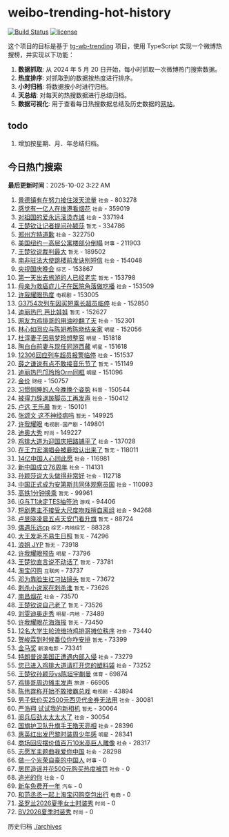 # weibo-trending-hot-history

[![Build Status](https://github.com/lxw15337674/weibo-trending-hot-history/actions/workflows/nodejs.yml/badge.svg)](https://github.com/lxw15337674/weibo-trending-hot-history/actions)
[![license](https://img.shields.io/github/license/lxw15337674/weibo-trending-hot-history)](https://github.com/lxw15337674/weibo-trending-hot-history/blob/master/LICENSE)


这个项目的目标是基于 [tg-wb-trending](https://github.com/xiadd/tg-wb-trending) 项目，使用 TypeScript 实现一个微博热搜榜，并实现以下功能：

1. **数据抓取**: 从 2024 年 5 月 20 日开始，每小时抓取一次微博热门搜索数据。
2. **热度排序**: 对抓取到的数据按热度进行排序。
3. **小时归档**: 将数据按小时进行归档。
4. **天总结**: 对每天的热搜数据进行总结归档。
5. **数据可视化**: 用于查看每日热搜数据总结及历史数据的[网站](https://weibo-trending-hot-history.vercel.app/)。

## todo

1. 增加按星期、月、年总结归档。



## 今日热门搜索


































































































































































































































































































































































































































































































































































































































































































































































































































































































































































































































































































































































































































































































































































































































































































































































































































































































































































































































































































































































































































































































































































































































































































































































































































































































































































































































































































































































































































































































































































































































































































































































































































































































































































































































































































































































































































































































































































































































































































































































































































































































































































































































































































































































































































































































































































































































































































































































































































































































































































































































































































































































































































































































































































































































































































































































































































































































































































































































































































































































































































































































































































































































































































































































































































































































































































































































































































































































































































































































































































































































































































































































































































































































































































































































































































































































































































































































































































































































































































































































































































































































































































































































































































































































































































































































































































































































































































































































































































































































































































































































































































































































































































































































































































































































































































































































































































































































































































































































































































































































































































































































































































































































































































































































































































































































































































































































































































































































































































































































































































































































































































































































































































































































































































































































































































































































<!-- BEGIN -->

**最后更新时间**：2025-10-02 3:22 AM
1. [景德镇有在努力接住泼天流量](https://m.weibo.cn/search?containerid=100103type%3D1%26t%3D10%26q%3D%23%E6%99%AF%E5%BE%B7%E9%95%87%E6%9C%89%E5%9C%A8%E5%8A%AA%E5%8A%9B%E6%8E%A5%E4%BD%8F%E6%B3%BC%E5%A4%A9%E6%B5%81%E9%87%8F%23&stream_entry_id=31&isnewpage=1&extparam=seat%3D1%26stream_entry_id%3D31%26realpos%3D1%26lcate%3D5001%26c_type%3D31%26flag%3D1%26filter_type%3Drealtimehot%26pos%3D0%26q%3D%2523%25E6%2599%25AF%25E5%25BE%25B7%25E9%2595%2587%25E6%259C%2589%25E5%259C%25A8%25E5%258A%25AA%25E5%258A%259B%25E6%258E%25A5%25E4%25BD%258F%25E6%25B3%25BC%25E5%25A4%25A9%25E6%25B5%2581%25E9%2587%258F%2523%26dgr%3D0%26band_rank%3D1%26cate%3D5001%26display_time%3D1759336488%26pre_seqid%3D17593364889120237067341) `社会` - 803278
2. [感觉有一亿人在维港看烟花](https://m.weibo.cn/search?containerid=100103type%3D1%26t%3D10%26q%3D%23%E6%84%9F%E8%A7%89%E6%9C%89%E4%B8%80%E4%BA%BF%E4%BA%BA%E5%9C%A8%E7%BB%B4%E6%B8%AF%E7%9C%8B%E7%83%9F%E8%8A%B1%23&stream_entry_id=31&isnewpage=1&extparam=seat%3D1%26stream_entry_id%3D31%26realpos%3D2%26lcate%3D5001%26c_type%3D31%26flag%3D1%26filter_type%3Drealtimehot%26pos%3D1%26q%3D%2523%25E6%2584%259F%25E8%25A7%2589%25E6%259C%2589%25E4%25B8%2580%25E4%25BA%25BF%25E4%25BA%25BA%25E5%259C%25A8%25E7%25BB%25B4%25E6%25B8%25AF%25E7%259C%258B%25E7%2583%259F%25E8%258A%25B1%2523%26dgr%3D0%26band_rank%3D2%26cate%3D5001%26display_time%3D1759336488%26pre_seqid%3D17593364889120237067341) `社会` - 359019
3. [对祖国的爱永远滚烫赤诚](https://m.weibo.cn/search?containerid=100103type%3D1%26t%3D10%26q%3D%23%E5%AF%B9%E7%A5%96%E5%9B%BD%E7%9A%84%E7%88%B1%E6%B0%B8%E8%BF%9C%E6%BB%9A%E7%83%AB%E8%B5%A4%E8%AF%9A%23&stream_entry_id=31&isnewpage=1&extparam=seat%3D1%26stream_entry_id%3D31%26realpos%3D3%26lcate%3D5001%26c_type%3D31%26flag%3D0%26filter_type%3Drealtimehot%26pos%3D2%26q%3D%2523%25E5%25AF%25B9%25E7%25A5%2596%25E5%259B%25BD%25E7%259A%2584%25E7%2588%25B1%25E6%25B0%25B8%25E8%25BF%259C%25E6%25BB%259A%25E7%2583%25AB%25E8%25B5%25A4%25E8%25AF%259A%2523%26dgr%3D0%26band_rank%3D3%26cate%3D5001%26display_time%3D1759336488%26pre_seqid%3D17593364889120237067341) `社会` - 337194
4. [王楚钦让记者提问孙颖莎](https://m.weibo.cn/search?containerid=100103type%3D1%26t%3D10%26q%3D%E7%8E%8B%E6%A5%9A%E9%92%A6%E8%AE%A9%E8%AE%B0%E8%80%85%E6%8F%90%E9%97%AE%E5%AD%99%E9%A2%96%E8%8E%8E&stream_entry_id=31&isnewpage=1&extparam=seat%3D1%26stream_entry_id%3D31%26realpos%3D4%26lcate%3D5001%26c_type%3D31%26flag%3D1%26filter_type%3Drealtimehot%26pos%3D3%26q%3D%25E7%258E%258B%25E6%25A5%259A%25E9%2592%25A6%25E8%25AE%25A9%25E8%25AE%25B0%25E8%2580%2585%25E6%258F%2590%25E9%2597%25AE%25E5%25AD%2599%25E9%25A2%2596%25E8%258E%258E%26dgr%3D0%26band_rank%3D4%26cate%3D5001%26display_time%3D1759336488%26pre_seqid%3D17593364889120237067341) `暂无` - 334786
5. [郑州方特道歉](https://m.weibo.cn/search?containerid=100103type%3D1%26t%3D10%26q%3D%23%E9%83%91%E5%B7%9E%E6%96%B9%E7%89%B9%E9%81%93%E6%AD%89%23&stream_entry_id=31&isnewpage=1&extparam=seat%3D1%26stream_entry_id%3D31%26realpos%3D35%26lcate%3D5001%26c_type%3D31%26flag%3D1%26filter_type%3Drealtimehot%26pos%3D35%26q%3D%2523%25E9%2583%2591%25E5%25B7%259E%25E6%2596%25B9%25E7%2589%25B9%25E9%2581%2593%25E6%25AD%2589%2523%26dgr%3D0%26band_rank%3D35%26cate%3D5001%26display_time%3D1759336488%26pre_seqid%3D17593364889120237067341) `社会` - 322750
6. [美国纽约一高层公寓楼部分倒塌](https://m.weibo.cn/search?containerid=100103type%3D1%26t%3D10%26q%3D%23%E7%BE%8E%E5%9B%BD%E7%BA%BD%E7%BA%A6%E4%B8%80%E9%AB%98%E5%B1%82%E5%85%AC%E5%AF%93%E6%A5%BC%E9%83%A8%E5%88%86%E5%80%92%E5%A1%8C%23&stream_entry_id=31&isnewpage=1&extparam=seat%3D1%26stream_entry_id%3D31%26realpos%3D10%26lcate%3D5001%26c_type%3D31%26flag%3D1%26filter_type%3Drealtimehot%26pos%3D10%26q%3D%2523%25E7%25BE%258E%25E5%259B%25BD%25E7%25BA%25BD%25E7%25BA%25A6%25E4%25B8%2580%25E9%25AB%2598%25E5%25B1%2582%25E5%2585%25AC%25E5%25AF%2593%25E6%25A5%25BC%25E9%2583%25A8%25E5%2588%2586%25E5%2580%2592%25E5%25A1%258C%2523%26dgr%3D0%26band_rank%3D10%26cate%3D5001%26display_time%3D1759336488%26pre_seqid%3D17593364889120237067341) `时事` - 211903
7. [王楚钦说裁判最大](https://m.weibo.cn/search?containerid=100103type%3D1%26t%3D10%26q%3D%E7%8E%8B%E6%A5%9A%E9%92%A6%E8%AF%B4%E8%A3%81%E5%88%A4%E6%9C%80%E5%A4%A7&stream_entry_id=31&isnewpage=1&extparam=seat%3D1%26stream_entry_id%3D31%26realpos%3D5%26lcate%3D5001%26c_type%3D31%26flag%3D1%26filter_type%3Drealtimehot%26pos%3D4%26q%3D%25E7%258E%258B%25E6%25A5%259A%25E9%2592%25A6%25E8%25AF%25B4%25E8%25A3%2581%25E5%2588%25A4%25E6%259C%2580%25E5%25A4%25A7%26dgr%3D0%26band_rank%3D5%26cate%3D5001%26display_time%3D1759336488%26pre_seqid%3D17593364889120237067341) `暂无` - 189502
8. [南非驻法大使跳楼前发诀别短信](https://m.weibo.cn/search?containerid=100103type%3D1%26t%3D10%26q%3D%23%E5%8D%97%E9%9D%9E%E9%A9%BB%E6%B3%95%E5%A4%A7%E4%BD%BF%E8%B7%B3%E6%A5%BC%E5%89%8D%E5%8F%91%E8%AF%80%E5%88%AB%E7%9F%AD%E4%BF%A1%23&stream_entry_id=31&isnewpage=1&extparam=seat%3D1%26stream_entry_id%3D31%26realpos%3D6%26lcate%3D5001%26c_type%3D31%26flag%3D0%26filter_type%3Drealtimehot%26pos%3D5%26q%3D%2523%25E5%258D%2597%25E9%259D%259E%25E9%25A9%25BB%25E6%25B3%2595%25E5%25A4%25A7%25E4%25BD%25BF%25E8%25B7%25B3%25E6%25A5%25BC%25E5%2589%258D%25E5%258F%2591%25E8%25AF%2580%25E5%2588%25AB%25E7%259F%25AD%25E4%25BF%25A1%2523%26dgr%3D0%26band_rank%3D6%26cate%3D5001%26display_time%3D1759336488%26pre_seqid%3D17593364889120237067341) `社会` - 154048
9. [央视国庆晚会](https://m.weibo.cn/search?containerid=100103type%3D1%26t%3D10%26q%3D%E5%A4%AE%E8%A7%86%E5%9B%BD%E5%BA%86%E6%99%9A%E4%BC%9A&stream_entry_id=31&isnewpage=1&extparam=seat%3D1%26stream_entry_id%3D31%26realpos%3D7%26lcate%3D5001%26c_type%3D31%26flag%3D0%26filter_type%3Drealtimehot%26pos%3D7%26q%3D%25E5%25A4%25AE%25E8%25A7%2586%25E5%259B%25BD%25E5%25BA%2586%25E6%2599%259A%25E4%25BC%259A%26dgr%3D0%26band_rank%3D7%26cate%3D5001%26display_time%3D1759336488%26pre_seqid%3D17593364889120237067341) `综艺` - 153867
10. [第一天出去旅游的人已经老实](https://m.weibo.cn/search?containerid=100103type%3D1%26t%3D10%26q%3D%E7%AC%AC%E4%B8%80%E5%A4%A9%E5%87%BA%E5%8E%BB%E6%97%85%E6%B8%B8%E7%9A%84%E4%BA%BA%E5%B7%B2%E7%BB%8F%E8%80%81%E5%AE%9E&stream_entry_id=31&isnewpage=1&extparam=seat%3D1%26stream_entry_id%3D31%26realpos%3D8%26lcate%3D5001%26c_type%3D31%26flag%3D0%26filter_type%3Drealtimehot%26pos%3D8%26q%3D%25E7%25AC%25AC%25E4%25B8%2580%25E5%25A4%25A9%25E5%2587%25BA%25E5%258E%25BB%25E6%2597%2585%25E6%25B8%25B8%25E7%259A%2584%25E4%25BA%25BA%25E5%25B7%25B2%25E7%25BB%258F%25E8%2580%2581%25E5%25AE%259E%26dgr%3D0%26band_rank%3D8%26cate%3D5001%26display_time%3D1759336488%26pre_seqid%3D17593364889120237067341) `暂无` - 153798
11. [母亲为救癌症儿子在医院角落做吃播](https://m.weibo.cn/search?containerid=100103type%3D1%26t%3D10%26q%3D%23%E6%AF%8D%E4%BA%B2%E4%B8%BA%E6%95%91%E7%99%8C%E7%97%87%E5%84%BF%E5%AD%90%E5%9C%A8%E5%8C%BB%E9%99%A2%E8%A7%92%E8%90%BD%E5%81%9A%E5%90%83%E6%92%AD%23&stream_entry_id=31&isnewpage=1&extparam=seat%3D1%26stream_entry_id%3D31%26realpos%3D9%26lcate%3D5001%26c_type%3D31%26flag%3D1%26filter_type%3Drealtimehot%26pos%3D9%26q%3D%2523%25E6%25AF%258D%25E4%25BA%25B2%25E4%25B8%25BA%25E6%2595%2591%25E7%2599%258C%25E7%2597%2587%25E5%2584%25BF%25E5%25AD%2590%25E5%259C%25A8%25E5%258C%25BB%25E9%2599%25A2%25E8%25A7%2592%25E8%2590%25BD%25E5%2581%259A%25E5%2590%2583%25E6%2592%25AD%2523%26dgr%3D0%26band_rank%3D9%26cate%3D5001%26display_time%3D1759336488%26pre_seqid%3D17593364889120237067341) `社会` - 153509
12. [许我耀眼热度](https://m.weibo.cn/search?containerid=100103type%3D1%26t%3D10%26q%3D%E8%AE%B8%E6%88%91%E8%80%80%E7%9C%BC%E7%83%AD%E5%BA%A6&stream_entry_id=31&isnewpage=1&extparam=seat%3D1%26stream_entry_id%3D31%26realpos%3D11%26lcate%3D5001%26c_type%3D31%26flag%3D2%26filter_type%3Drealtimehot%26pos%3D11%26q%3D%25E8%25AE%25B8%25E6%2588%2591%25E8%2580%2580%25E7%259C%25BC%25E7%2583%25AD%25E5%25BA%25A6%26dgr%3D0%26band_rank%3D11%26cate%3D5001%26display_time%3D1759336488%26pre_seqid%3D17593364889120237067341) `电视剧` - 153005
13. [G3754次列车因买短乘长超员临停](https://m.weibo.cn/search?containerid=100103type%3D1%26t%3D10%26q%3D%23G3754%E6%AC%A1%E5%88%97%E8%BD%A6%E5%9B%A0%E4%B9%B0%E7%9F%AD%E4%B9%98%E9%95%BF%E8%B6%85%E5%91%98%E4%B8%B4%E5%81%9C%23&stream_entry_id=31&isnewpage=1&extparam=seat%3D1%26stream_entry_id%3D31%26realpos%3D12%26lcate%3D5001%26c_type%3D31%26flag%3D2%26filter_type%3Drealtimehot%26pos%3D12%26q%3D%2523G3754%25E6%25AC%25A1%25E5%2588%2597%25E8%25BD%25A6%25E5%259B%25A0%25E4%25B9%25B0%25E7%259F%25AD%25E4%25B9%2598%25E9%2595%25BF%25E8%25B6%2585%25E5%2591%2598%25E4%25B8%25B4%25E5%2581%259C%2523%26dgr%3D0%26band_rank%3D12%26cate%3D5001%26display_time%3D1759336488%26pre_seqid%3D17593364889120237067341) `社会` - 152850
14. [迪丽热巴 芭比娃娃](https://m.weibo.cn/search?containerid=100103type%3D1%26t%3D10%26q%3D%E8%BF%AA%E4%B8%BD%E7%83%AD%E5%B7%B4+%E8%8A%AD%E6%AF%94%E5%A8%83%E5%A8%83&stream_entry_id=31&isnewpage=1&extparam=seat%3D1%26stream_entry_id%3D31%26realpos%3D13%26lcate%3D5001%26c_type%3D31%26flag%3D2%26filter_type%3Drealtimehot%26pos%3D13%26q%3D%25E8%25BF%25AA%25E4%25B8%25BD%25E7%2583%25AD%25E5%25B7%25B4%2520%25E8%258A%25AD%25E6%25AF%2594%25E5%25A8%2583%25E5%25A8%2583%26dgr%3D0%26band_rank%3D13%26cate%3D5001%26display_time%3D1759336488%26pre_seqid%3D17593364889120237067341) `暂无` - 152627
15. [网友为鸡排哥的用油吵翻了天](https://m.weibo.cn/search?containerid=100103type%3D1%26t%3D10%26q%3D%23%E7%BD%91%E5%8F%8B%E4%B8%BA%E9%B8%A1%E6%8E%92%E5%93%A5%E7%9A%84%E7%94%A8%E6%B2%B9%E5%90%B5%E7%BF%BB%E4%BA%86%E5%A4%A9%23&stream_entry_id=31&isnewpage=1&extparam=seat%3D1%26stream_entry_id%3D31%26realpos%3D14%26lcate%3D5001%26c_type%3D31%26flag%3D2%26filter_type%3Drealtimehot%26pos%3D14%26q%3D%2523%25E7%25BD%2591%25E5%258F%258B%25E4%25B8%25BA%25E9%25B8%25A1%25E6%258E%2592%25E5%2593%25A5%25E7%259A%2584%25E7%2594%25A8%25E6%25B2%25B9%25E5%2590%25B5%25E7%25BF%25BB%25E4%25BA%2586%25E5%25A4%25A9%2523%26dgr%3D0%26band_rank%3D14%26cate%3D5001%26display_time%3D1759336488%26pre_seqid%3D17593364889120237067341) `社会` - 152301
16. [林心如回应与陈妍希陈晓结亲家](https://m.weibo.cn/search?containerid=100103type%3D1%26t%3D10%26q%3D%23%E6%9E%97%E5%BF%83%E5%A6%82%E5%9B%9E%E5%BA%94%E4%B8%8E%E9%99%88%E5%A6%8D%E5%B8%8C%E9%99%88%E6%99%93%E7%BB%93%E4%BA%B2%E5%AE%B6%23&stream_entry_id=31&isnewpage=1&extparam=seat%3D1%26stream_entry_id%3D31%26realpos%3D15%26lcate%3D5001%26c_type%3D31%26flag%3D2%26filter_type%3Drealtimehot%26pos%3D15%26q%3D%2523%25E6%259E%2597%25E5%25BF%2583%25E5%25A6%2582%25E5%259B%259E%25E5%25BA%2594%25E4%25B8%258E%25E9%2599%2588%25E5%25A6%258D%25E5%25B8%258C%25E9%2599%2588%25E6%2599%2593%25E7%25BB%2593%25E4%25BA%25B2%25E5%25AE%25B6%2523%26dgr%3D0%26band_rank%3D15%26cate%3D5001%26display_time%3D1759336488%26pre_seqid%3D17593364889120237067341) `明星` - 152056
17. [杜淳妻子因易梦玲想整容](https://m.weibo.cn/search?containerid=100103type%3D1%26t%3D10%26q%3D%23%E6%9D%9C%E6%B7%B3%E5%A6%BB%E5%AD%90%E5%9B%A0%E6%98%93%E6%A2%A6%E7%8E%B2%E6%83%B3%E6%95%B4%E5%AE%B9%23&stream_entry_id=31&isnewpage=1&extparam=seat%3D1%26stream_entry_id%3D31%26realpos%3D16%26lcate%3D5001%26c_type%3D31%26flag%3D2%26filter_type%3Drealtimehot%26pos%3D16%26q%3D%2523%25E6%259D%259C%25E6%25B7%25B3%25E5%25A6%25BB%25E5%25AD%2590%25E5%259B%25A0%25E6%2598%2593%25E6%25A2%25A6%25E7%258E%25B2%25E6%2583%25B3%25E6%2595%25B4%25E5%25AE%25B9%2523%26dgr%3D0%26band_rank%3D16%26cate%3D5001%26display_time%3D1759336488%26pre_seqid%3D17593364889120237067341) `明星` - 151818
18. [陶白白前妻与现任同游西藏](https://m.weibo.cn/search?containerid=100103type%3D1%26t%3D10%26q%3D%23%E9%99%B6%E7%99%BD%E7%99%BD%E5%89%8D%E5%A6%BB%E4%B8%8E%E7%8E%B0%E4%BB%BB%E5%90%8C%E6%B8%B8%E8%A5%BF%E8%97%8F%23&stream_entry_id=31&isnewpage=1&extparam=seat%3D1%26stream_entry_id%3D31%26realpos%3D17%26lcate%3D5001%26c_type%3D31%26flag%3D2%26filter_type%3Drealtimehot%26pos%3D17%26q%3D%2523%25E9%2599%25B6%25E7%2599%25BD%25E7%2599%25BD%25E5%2589%258D%25E5%25A6%25BB%25E4%25B8%258E%25E7%258E%25B0%25E4%25BB%25BB%25E5%2590%258C%25E6%25B8%25B8%25E8%25A5%25BF%25E8%2597%258F%2523%26dgr%3D0%26band_rank%3D17%26cate%3D5001%26display_time%3D1759336488%26pre_seqid%3D17593364889120237067341) `明星` - 151618
19. [12306回应列车超员报警临停](https://m.weibo.cn/search?containerid=100103type%3D1%26t%3D10%26q%3D%2312306%E5%9B%9E%E5%BA%94%E5%88%97%E8%BD%A6%E8%B6%85%E5%91%98%E6%8A%A5%E8%AD%A6%E4%B8%B4%E5%81%9C%23&stream_entry_id=31&isnewpage=1&extparam=seat%3D1%26stream_entry_id%3D31%26realpos%3D18%26lcate%3D5001%26c_type%3D31%26flag%3D0%26filter_type%3Drealtimehot%26pos%3D18%26q%3D%252312306%25E5%259B%259E%25E5%25BA%2594%25E5%2588%2597%25E8%25BD%25A6%25E8%25B6%2585%25E5%2591%2598%25E6%258A%25A5%25E8%25AD%25A6%25E4%25B8%25B4%25E5%2581%259C%2523%26dgr%3D0%26band_rank%3D18%26cate%3D5001%26display_time%3D1759336488%26pre_seqid%3D17593364889120237067341) `社会` - 151537
20. [薛之谦说有点不敢接音乐节了](https://m.weibo.cn/search?containerid=100103type%3D1%26t%3D10%26q%3D%E8%96%9B%E4%B9%8B%E8%B0%A6%E8%AF%B4%E6%9C%89%E7%82%B9%E4%B8%8D%E6%95%A2%E6%8E%A5%E9%9F%B3%E4%B9%90%E8%8A%82%E4%BA%86&stream_entry_id=31&isnewpage=1&extparam=seat%3D1%26stream_entry_id%3D31%26realpos%3D19%26lcate%3D5001%26c_type%3D31%26flag%3D2%26filter_type%3Drealtimehot%26pos%3D19%26q%3D%25E8%2596%259B%25E4%25B9%258B%25E8%25B0%25A6%25E8%25AF%25B4%25E6%259C%2589%25E7%2582%25B9%25E4%25B8%258D%25E6%2595%25A2%25E6%258E%25A5%25E9%259F%25B3%25E4%25B9%2590%25E8%258A%2582%25E4%25BA%2586%26dgr%3D0%26band_rank%3D19%26cate%3D5001%26display_time%3D1759336488%26pre_seqid%3D17593364889120237067341) `暂无` - 151149
21. [迪丽热巴邝玲玲Orm同框](https://m.weibo.cn/search?containerid=100103type%3D1%26t%3D10%26q%3D%23%E8%BF%AA%E4%B8%BD%E7%83%AD%E5%B7%B4%E9%82%9D%E7%8E%B2%E7%8E%B2Orm%E5%90%8C%E6%A1%86%23&stream_entry_id=31&isnewpage=1&extparam=seat%3D1%26stream_entry_id%3D31%26realpos%3D20%26lcate%3D5001%26c_type%3D31%26flag%3D0%26filter_type%3Drealtimehot%26pos%3D20%26q%3D%2523%25E8%25BF%25AA%25E4%25B8%25BD%25E7%2583%25AD%25E5%25B7%25B4%25E9%2582%259D%25E7%258E%25B2%25E7%258E%25B2Orm%25E5%2590%258C%25E6%25A1%2586%2523%26dgr%3D0%26band_rank%3D20%26cate%3D5001%26display_time%3D1759336488%26pre_seqid%3D17593364889120237067341) `明星` - 151096
22. [金价](https://m.weibo.cn/search?containerid=100103type%3D1%26t%3D10%26q%3D%E9%87%91%E4%BB%B7&stream_entry_id=31&isnewpage=1&extparam=seat%3D1%26stream_entry_id%3D31%26realpos%3D21%26lcate%3D5001%26c_type%3D31%26flag%3D2%26filter_type%3Drealtimehot%26pos%3D21%26q%3D%25E9%2587%2591%25E4%25BB%25B7%26dgr%3D0%26band_rank%3D21%26cate%3D5001%26display_time%3D1759336488%26pre_seqid%3D17593364889120237067341) `财经` - 150757
23. [习惯侧睡的人今晚换个姿势](https://m.weibo.cn/search?containerid=100103type%3D1%26t%3D10%26q%3D%23%E4%B9%A0%E6%83%AF%E4%BE%A7%E7%9D%A1%E7%9A%84%E4%BA%BA%E4%BB%8A%E6%99%9A%E6%8D%A2%E4%B8%AA%E5%A7%BF%E5%8A%BF%23&stream_entry_id=31&isnewpage=1&extparam=seat%3D1%26stream_entry_id%3D31%26realpos%3D22%26lcate%3D5001%26c_type%3D31%26flag%3D0%26filter_type%3Drealtimehot%26pos%3D22%26q%3D%2523%25E4%25B9%25A0%25E6%2583%25AF%25E4%25BE%25A7%25E7%259D%25A1%25E7%259A%2584%25E4%25BA%25BA%25E4%25BB%258A%25E6%2599%259A%25E6%258D%25A2%25E4%25B8%25AA%25E5%25A7%25BF%25E5%258A%25BF%2523%26dgr%3D0%26band_rank%3D22%26cate%3D5001%26display_time%3D1759336488%26pre_seqid%3D17593364889120237067341) `科普` - 150544
24. [被得力辞退跛脚员工再发声](https://m.weibo.cn/search?containerid=100103type%3D1%26t%3D10%26q%3D%23%E8%A2%AB%E5%BE%97%E5%8A%9B%E8%BE%9E%E9%80%80%E8%B7%9B%E8%84%9A%E5%91%98%E5%B7%A5%E5%86%8D%E5%8F%91%E5%A3%B0%23&stream_entry_id=31&isnewpage=1&extparam=seat%3D1%26stream_entry_id%3D31%26realpos%3D23%26lcate%3D5001%26c_type%3D31%26flag%3D1%26filter_type%3Drealtimehot%26pos%3D23%26q%3D%2523%25E8%25A2%25AB%25E5%25BE%2597%25E5%258A%259B%25E8%25BE%259E%25E9%2580%2580%25E8%25B7%259B%25E8%2584%259A%25E5%2591%2598%25E5%25B7%25A5%25E5%2586%258D%25E5%258F%2591%25E5%25A3%25B0%2523%26dgr%3D0%26band_rank%3D23%26cate%3D5001%26display_time%3D1759336488%26pre_seqid%3D17593364889120237067341) `社会` - 150412
25. [卢远 王乐晨](https://m.weibo.cn/search?containerid=100103type%3D1%26t%3D10%26q%3D%E5%8D%A2%E8%BF%9C+%E7%8E%8B%E4%B9%90%E6%99%A8&stream_entry_id=31&isnewpage=1&extparam=seat%3D1%26stream_entry_id%3D31%26realpos%3D24%26lcate%3D5001%26c_type%3D31%26flag%3D0%26filter_type%3Drealtimehot%26pos%3D24%26q%3D%25E5%258D%25A2%25E8%25BF%259C%2520%25E7%258E%258B%25E4%25B9%2590%25E6%2599%25A8%26dgr%3D0%26band_rank%3D24%26cate%3D5001%26display_time%3D1759336488%26pre_seqid%3D17593364889120237067341) `暂无` - 150101
26. [张颂文 这不神经病吗](https://m.weibo.cn/search?containerid=100103type%3D1%26t%3D10%26q%3D%E5%BC%A0%E9%A2%82%E6%96%87+%E8%BF%99%E4%B8%8D%E7%A5%9E%E7%BB%8F%E7%97%85%E5%90%97&stream_entry_id=31&isnewpage=1&extparam=seat%3D1%26stream_entry_id%3D31%26realpos%3D25%26lcate%3D5001%26c_type%3D31%26flag%3D2%26filter_type%3Drealtimehot%26pos%3D25%26q%3D%25E5%25BC%25A0%25E9%25A2%2582%25E6%2596%2587%2520%25E8%25BF%2599%25E4%25B8%258D%25E7%25A5%259E%25E7%25BB%258F%25E7%2597%2585%25E5%2590%2597%26dgr%3D0%26band_rank%3D25%26cate%3D5001%26display_time%3D1759336488%26pre_seqid%3D17593364889120237067341) `暂无` - 149925
27. [许我耀眼](https://m.weibo.cn/search?containerid=100103type%3D1%26t%3D10%26q%3D%E8%AE%B8%E6%88%91%E8%80%80%E7%9C%BC&stream_entry_id=31&isnewpage=1&extparam=seat%3D1%26stream_entry_id%3D31%26realpos%3D26%26lcate%3D5001%26c_type%3D31%26flag%3D0%26filter_type%3Drealtimehot%26pos%3D26%26q%3D%25E8%25AE%25B8%25E6%2588%2591%25E8%2580%2580%25E7%259C%25BC%26dgr%3D0%26band_rank%3D26%26cate%3D5001%26display_time%3D1759336488%26pre_seqid%3D17593364889120237067341) `电视剧-国产剧` - 149801
28. [迪奥大秀](https://m.weibo.cn/search?containerid=100103type%3D1%26t%3D10%26q%3D%23%E8%BF%AA%E5%A5%A5%E5%A4%A7%E7%A7%80%23&stream_entry_id=31&isnewpage=1&extparam=seat%3D1%26stream_entry_id%3D31%26realpos%3D27%26lcate%3D5001%26c_type%3D31%26flag%3D0%26filter_type%3Drealtimehot%26pos%3D27%26q%3D%2523%25E8%25BF%25AA%25E5%25A5%25A5%25E5%25A4%25A7%25E7%25A7%2580%2523%26dgr%3D0%26band_rank%3D27%26cate%3D5001%26display_time%3D1759336488%26pre_seqid%3D17593364889120237067341) `时尚` - 149227
29. [鸡排大道为迎国庆把路铺平了](https://m.weibo.cn/search?containerid=100103type%3D1%26t%3D10%26q%3D%23%E9%B8%A1%E6%8E%92%E5%A4%A7%E9%81%93%E4%B8%BA%E8%BF%8E%E5%9B%BD%E5%BA%86%E6%8A%8A%E8%B7%AF%E9%93%BA%E5%B9%B3%E4%BA%86%23&stream_entry_id=31&isnewpage=1&extparam=seat%3D1%26filter_type%3Drealtimehot%26c_type%3D31%26band_rank%3D7%26cate%3D5001%26realpos%3D7%26flag%3D1%26stream_entry_id%3D31%26dgr%3D0%26lcate%3D5001%26pos%3D7%26q%3D%2523%25E9%25B8%25A1%25E6%258E%2592%25E5%25A4%25A7%25E9%2581%2593%25E4%25B8%25BA%25E8%25BF%258E%25E5%259B%25BD%25E5%25BA%2586%25E6%258A%258A%25E8%25B7%25AF%25E9%2593%25BA%25E5%25B9%25B3%25E4%25BA%2586%2523%26display_time%3D1759339511%26pre_seqid%3D17593395116660236872904) `社会` - 137028
30. [在王力宏演唱会被鹿晗认出来了](https://m.weibo.cn/search?containerid=100103type%3D1%26t%3D10%26q%3D%E5%9C%A8%E7%8E%8B%E5%8A%9B%E5%AE%8F%E6%BC%94%E5%94%B1%E4%BC%9A%E8%A2%AB%E9%B9%BF%E6%99%97%E8%AE%A4%E5%87%BA%E6%9D%A5%E4%BA%86&stream_entry_id=31&isnewpage=1&extparam=seat%3D1%26stream_entry_id%3D31%26realpos%3D28%26lcate%3D5001%26c_type%3D31%26flag%3D1%26filter_type%3Drealtimehot%26pos%3D28%26q%3D%25E5%259C%25A8%25E7%258E%258B%25E5%258A%259B%25E5%25AE%258F%25E6%25BC%2594%25E5%2594%25B1%25E4%25BC%259A%25E8%25A2%25AB%25E9%25B9%25BF%25E6%2599%2597%25E8%25AE%25A4%25E5%2587%25BA%25E6%259D%25A5%25E4%25BA%2586%26dgr%3D0%26band_rank%3D28%26cate%3D5001%26display_time%3D1759336488%26pre_seqid%3D17593364889120237067341) `暂无` - 118011
31. [14亿中国人心同此愿](https://m.weibo.cn/search?containerid=100103type%3D1%26t%3D10%26q%3D%2314%E4%BA%BF%E4%B8%AD%E5%9B%BD%E4%BA%BA%E5%BF%83%E5%90%8C%E6%AD%A4%E6%84%BF%23&stream_entry_id=31&isnewpage=1&extparam=seat%3D1%26stream_entry_id%3D31%26realpos%3D29%26lcate%3D5001%26c_type%3D31%26flag%3D0%26filter_type%3Drealtimehot%26pos%3D29%26q%3D%252314%25E4%25BA%25BF%25E4%25B8%25AD%25E5%259B%25BD%25E4%25BA%25BA%25E5%25BF%2583%25E5%2590%258C%25E6%25AD%25A4%25E6%2584%25BF%2523%26dgr%3D0%26band_rank%3D29%26cate%3D5001%26display_time%3D1759336488%26pre_seqid%3D17593364889120237067341) `社会` - 116981
32. [新中国成立76周年](https://m.weibo.cn/search?containerid=100103type%3D1%26t%3D10%26q%3D%23%E6%96%B0%E4%B8%AD%E5%9B%BD%E6%88%90%E7%AB%8B76%E5%91%A8%E5%B9%B4%23&stream_entry_id=31&isnewpage=1&extparam=seat%3D1%26stream_entry_id%3D31%26realpos%3D30%26lcate%3D5001%26c_type%3D31%26flag%3D0%26filter_type%3Drealtimehot%26pos%3D30%26q%3D%2523%25E6%2596%25B0%25E4%25B8%25AD%25E5%259B%25BD%25E6%2588%2590%25E7%25AB%258B76%25E5%2591%25A8%25E5%25B9%25B4%2523%26dgr%3D0%26band_rank%3D30%26cate%3D5001%26display_time%3D1759336488%26pre_seqid%3D17593364889120237067341) `社会` - 114131
33. [孙颖莎说大头做得非常好](https://m.weibo.cn/search?containerid=100103type%3D1%26t%3D10%26q%3D%23%E5%AD%99%E9%A2%96%E8%8E%8E%E8%AF%B4%E5%A4%A7%E5%A4%B4%E5%81%9A%E5%BE%97%E9%9D%9E%E5%B8%B8%E5%A5%BD%23&stream_entry_id=31&isnewpage=1&extparam=seat%3D1%26stream_entry_id%3D31%26realpos%3D31%26lcate%3D5001%26c_type%3D31%26flag%3D1%26filter_type%3Drealtimehot%26pos%3D31%26q%3D%2523%25E5%25AD%2599%25E9%25A2%2596%25E8%258E%258E%25E8%25AF%25B4%25E5%25A4%25A7%25E5%25A4%25B4%25E5%2581%259A%25E5%25BE%2597%25E9%259D%259E%25E5%25B8%25B8%25E5%25A5%25BD%2523%26dgr%3D0%26band_rank%3D31%26cate%3D5001%26display_time%3D1759336488%26pre_seqid%3D17593364889120237067341) `社会` - 112718
34. [中国正式成为安第斯共同体观察员国](https://m.weibo.cn/search?containerid=100103type%3D1%26t%3D10%26q%3D%23%E4%B8%AD%E5%9B%BD%E6%AD%A3%E5%BC%8F%E6%88%90%E4%B8%BA%E5%AE%89%E7%AC%AC%E6%96%AF%E5%85%B1%E5%90%8C%E4%BD%93%E8%A7%82%E5%AF%9F%E5%91%98%E5%9B%BD%23&stream_entry_id=31&isnewpage=1&extparam=seat%3D1%26stream_entry_id%3D31%26realpos%3D44%26lcate%3D5001%26c_type%3D31%26flag%3D1%26filter_type%3Drealtimehot%26pos%3D44%26q%3D%2523%25E4%25B8%25AD%25E5%259B%25BD%25E6%25AD%25A3%25E5%25BC%258F%25E6%2588%2590%25E4%25B8%25BA%25E5%25AE%2589%25E7%25AC%25AC%25E6%2596%25AF%25E5%2585%25B1%25E5%2590%258C%25E4%25BD%2593%25E8%25A7%2582%25E5%25AF%259F%25E5%2591%2598%25E5%259B%25BD%2523%26dgr%3D0%26band_rank%3D44%26cate%3D5001%26display_time%3D1759336488%26pre_seqid%3D17593364889120237067341) `社会` - 110093
35. [高铁1分钟换乘](https://m.weibo.cn/search?containerid=100103type%3D1%26t%3D10%26q%3D%E9%AB%98%E9%93%811%E5%88%86%E9%92%9F%E6%8D%A2%E4%B9%98&stream_entry_id=31&isnewpage=1&extparam=seat%3D1%26filter_type%3Drealtimehot%26c_type%3D31%26band_rank%3D37%26cate%3D5001%26realpos%3D37%26flag%3D1%26stream_entry_id%3D31%26dgr%3D0%26lcate%3D5001%26pos%3D37%26q%3D%25E9%25AB%2598%25E9%2593%25811%25E5%2588%2586%25E9%2592%259F%25E6%258D%25A2%25E4%25B9%2598%26display_time%3D1759339511%26pre_seqid%3D17593395116660236872904) `暂无` - 99961
36. [iG与T1决定TES抽签池](https://m.weibo.cn/search?containerid=100103type%3D1%26t%3D10%26q%3DiG%E4%B8%8ET1%E5%86%B3%E5%AE%9ATES%E6%8A%BD%E7%AD%BE%E6%B1%A0&stream_entry_id=31&isnewpage=1&extparam=seat%3D1%26stream_entry_id%3D31%26realpos%3D32%26lcate%3D5001%26c_type%3D31%26flag%3D0%26filter_type%3Drealtimehot%26pos%3D32%26q%3DiG%25E4%25B8%258ET1%25E5%2586%25B3%25E5%25AE%259ATES%25E6%258A%25BD%25E7%25AD%25BE%25E6%25B1%25A0%26dgr%3D0%26band_rank%3D32%26cate%3D5001%26display_time%3D1759336488%26pre_seqid%3D17593364889120237067341) `游戏` - 94406
37. [短剧男主不接受大尺度吻戏擅自离组](https://m.weibo.cn/search?containerid=100103type%3D1%26t%3D10%26q%3D%23%E7%9F%AD%E5%89%A7%E7%94%B7%E4%B8%BB%E4%B8%8D%E6%8E%A5%E5%8F%97%E5%A4%A7%E5%B0%BA%E5%BA%A6%E5%90%BB%E6%88%8F%E6%93%85%E8%87%AA%E7%A6%BB%E7%BB%84%23&stream_entry_id=31&isnewpage=1&extparam=seat%3D1%26stream_entry_id%3D31%26realpos%3D33%26lcate%3D5001%26c_type%3D31%26flag%3D0%26filter_type%3Drealtimehot%26pos%3D33%26q%3D%2523%25E7%259F%25AD%25E5%2589%25A7%25E7%2594%25B7%25E4%25B8%25BB%25E4%25B8%258D%25E6%258E%25A5%25E5%258F%2597%25E5%25A4%25A7%25E5%25B0%25BA%25E5%25BA%25A6%25E5%2590%25BB%25E6%2588%258F%25E6%2593%2585%25E8%2587%25AA%25E7%25A6%25BB%25E7%25BB%2584%2523%26dgr%3D0%26band_rank%3D33%26cate%3D5001%26display_time%3D1759336488%26pre_seqid%3D17593364889120237067341) `社会` - 94268
38. [卢昱晓凌晨五点天安门看升旗](https://m.weibo.cn/search?containerid=100103type%3D1%26t%3D10%26q%3D%E5%8D%A2%E6%98%B1%E6%99%93%E5%87%8C%E6%99%A8%E4%BA%94%E7%82%B9%E5%A4%A9%E5%AE%89%E9%97%A8%E7%9C%8B%E5%8D%87%E6%97%97&stream_entry_id=31&isnewpage=1&extparam=seat%3D1%26stream_entry_id%3D31%26realpos%3D36%26lcate%3D5001%26c_type%3D31%26flag%3D0%26filter_type%3Drealtimehot%26pos%3D36%26q%3D%25E5%258D%25A2%25E6%2598%25B1%25E6%2599%2593%25E5%2587%258C%25E6%2599%25A8%25E4%25BA%2594%25E7%2582%25B9%25E5%25A4%25A9%25E5%25AE%2589%25E9%2597%25A8%25E7%259C%258B%25E5%258D%2587%25E6%2597%2597%26dgr%3D0%26band_rank%3D36%26cate%3D5001%26display_time%3D1759336488%26pre_seqid%3D17593364889120237067341) `暂无` - 88724
39. [偶遇乐远cp](https://m.weibo.cn/search?containerid=100103type%3D1%26t%3D10%26q%3D%23%E5%81%B6%E9%81%87%E4%B9%90%E8%BF%9Ccp%23&stream_entry_id=31&isnewpage=1&extparam=seat%3D1%26stream_entry_id%3D31%26realpos%3D34%26lcate%3D5001%26c_type%3D31%26flag%3D0%26filter_type%3Drealtimehot%26pos%3D34%26q%3D%2523%25E5%2581%25B6%25E9%2581%2587%25E4%25B9%2590%25E8%25BF%259Ccp%2523%26dgr%3D0%26band_rank%3D34%26cate%3D5001%26display_time%3D1759336488%26pre_seqid%3D17593364889120237067341) `综艺-内地综艺` - 88328
40. [大王发毛不易生日照](https://m.weibo.cn/search?containerid=100103type%3D1%26t%3D10%26q%3D%E5%A4%A7%E7%8E%8B%E5%8F%91%E6%AF%9B%E4%B8%8D%E6%98%93%E7%94%9F%E6%97%A5%E7%85%A7&stream_entry_id=31&isnewpage=1&extparam=seat%3D1%26stream_entry_id%3D31%26realpos%3D37%26lcate%3D5001%26c_type%3D31%26flag%3D1%26filter_type%3Drealtimehot%26pos%3D37%26q%3D%25E5%25A4%25A7%25E7%258E%258B%25E5%258F%2591%25E6%25AF%259B%25E4%25B8%258D%25E6%2598%2593%25E7%2594%259F%25E6%2597%25A5%25E7%2585%25A7%26dgr%3D0%26band_rank%3D37%26cate%3D5001%26display_time%3D1759336488%26pre_seqid%3D17593364889120237067341) `暂无` - 74296
41. [浪姐 JYP](https://m.weibo.cn/search?containerid=100103type%3D1%26t%3D10%26q%3D%E6%B5%AA%E5%A7%90+JYP&stream_entry_id=31&isnewpage=1&extparam=seat%3D1%26stream_entry_id%3D31%26realpos%3D38%26lcate%3D5001%26c_type%3D31%26flag%3D0%26filter_type%3Drealtimehot%26pos%3D38%26q%3D%25E6%25B5%25AA%25E5%25A7%2590%2520JYP%26dgr%3D0%26band_rank%3D38%26cate%3D5001%26display_time%3D1759336488%26pre_seqid%3D17593364889120237067341) `暂无` - 73918
42. [许我耀眼预告](https://m.weibo.cn/search?containerid=100103type%3D1%26t%3D10%26q%3D%E8%AE%B8%E6%88%91%E8%80%80%E7%9C%BC%E9%A2%84%E5%91%8A&stream_entry_id=31&isnewpage=1&extparam=seat%3D1%26stream_entry_id%3D31%26realpos%3D43%26lcate%3D5001%26c_type%3D31%26flag%3D0%26filter_type%3Drealtimehot%26pos%3D43%26q%3D%25E8%25AE%25B8%25E6%2588%2591%25E8%2580%2580%25E7%259C%25BC%25E9%25A2%2584%25E5%2591%258A%26dgr%3D0%26band_rank%3D43%26cate%3D5001%26display_time%3D1759336488%26pre_seqid%3D17593364889120237067341) `明星` - 73796
43. [王楚钦直言说不动话了](https://m.weibo.cn/search?containerid=100103type%3D1%26t%3D10%26q%3D%E7%8E%8B%E6%A5%9A%E9%92%A6%E7%9B%B4%E8%A8%80%E8%AF%B4%E4%B8%8D%E5%8A%A8%E8%AF%9D%E4%BA%86&stream_entry_id=31&isnewpage=1&extparam=seat%3D1%26filter_type%3Drealtimehot%26c_type%3D31%26band_rank%3D35%26cate%3D5001%26realpos%3D35%26flag%3D1%26stream_entry_id%3D31%26dgr%3D0%26lcate%3D5001%26pos%3D35%26q%3D%25E7%258E%258B%25E6%25A5%259A%25E9%2592%25A6%25E7%259B%25B4%25E8%25A8%2580%25E8%25AF%25B4%25E4%25B8%258D%25E5%258A%25A8%25E8%25AF%259D%25E4%25BA%2586%26display_time%3D1759339511%26pre_seqid%3D17593395116660236872904) `暂无` - 73781
44. [淘宝闪购](https://m.weibo.cn/search?containerid=100103type%3D1%26t%3D10%26q%3D%E6%B7%98%E5%AE%9D%E9%97%AA%E8%B4%AD&stream_entry_id=31&isnewpage=1&extparam=seat%3D1%26filter_type%3Drealtimehot%26c_type%3D31%26band_rank%3D36%26cate%3D5001%26realpos%3D36%26flag%3D1%26stream_entry_id%3D31%26dgr%3D0%26lcate%3D5001%26pos%3D36%26q%3D%25E6%25B7%2598%25E5%25AE%259D%25E9%2597%25AA%25E8%25B4%25AD%26display_time%3D1759339511%26pre_seqid%3D17593395116660236872904) `互联网` - 73737
45. [邓为靠脸生扛刁钻镜头](https://m.weibo.cn/search?containerid=100103type%3D1%26t%3D10%26q%3D%E9%82%93%E4%B8%BA%E9%9D%A0%E8%84%B8%E7%94%9F%E6%89%9B%E5%88%81%E9%92%BB%E9%95%9C%E5%A4%B4&stream_entry_id=31&isnewpage=1&extparam=seat%3D1%26stream_entry_id%3D31%26realpos%3D40%26lcate%3D5001%26c_type%3D31%26flag%3D0%26filter_type%3Drealtimehot%26pos%3D40%26q%3D%25E9%2582%2593%25E4%25B8%25BA%25E9%259D%25A0%25E8%2584%25B8%25E7%2594%259F%25E6%2589%259B%25E5%2588%2581%25E9%2592%25BB%25E9%2595%259C%25E5%25A4%25B4%26dgr%3D0%26band_rank%3D40%26cate%3D5001%26display_time%3D1759336488%26pre_seqid%3D17593364889120237067341) `暂无` - 73672
46. [刺杀小说家在刺杀谁](https://m.weibo.cn/search?containerid=100103type%3D1%26t%3D10%26q%3D%E5%88%BA%E6%9D%80%E5%B0%8F%E8%AF%B4%E5%AE%B6%E5%9C%A8%E5%88%BA%E6%9D%80%E8%B0%81&stream_entry_id=31&isnewpage=1&extparam=seat%3D1%26filter_type%3Drealtimehot%26c_type%3D31%26band_rank%3D39%26cate%3D5001%26realpos%3D39%26flag%3D0%26stream_entry_id%3D31%26dgr%3D0%26lcate%3D5001%26pos%3D39%26q%3D%25E5%2588%25BA%25E6%259D%2580%25E5%25B0%258F%25E8%25AF%25B4%25E5%25AE%25B6%25E5%259C%25A8%25E5%2588%25BA%25E6%259D%2580%25E8%25B0%2581%26display_time%3D1759339511%26pre_seqid%3D17593395116660236872904) `暂无` - 73626
47. [南昌烟花](https://m.weibo.cn/search?containerid=100103type%3D1%26t%3D10%26q%3D%E5%8D%97%E6%98%8C%E7%83%9F%E8%8A%B1&stream_entry_id=31&isnewpage=1&extparam=seat%3D1%26stream_entry_id%3D31%26realpos%3D48%26lcate%3D5001%26c_type%3D31%26flag%3D0%26filter_type%3Drealtimehot%26pos%3D48%26q%3D%25E5%258D%2597%25E6%2598%258C%25E7%2583%259F%25E8%258A%25B1%26dgr%3D0%26band_rank%3D48%26cate%3D5001%26display_time%3D1759336488%26pre_seqid%3D17593364889120237067341) `社会` - 73570
48. [王楚钦说自己老了](https://m.weibo.cn/search?containerid=100103type%3D1%26t%3D10%26q%3D%E7%8E%8B%E6%A5%9A%E9%92%A6%E8%AF%B4%E8%87%AA%E5%B7%B1%E8%80%81%E4%BA%86&stream_entry_id=31&isnewpage=1&extparam=seat%3D1%26stream_entry_id%3D31%26realpos%3D42%26lcate%3D5001%26c_type%3D31%26flag%3D1%26filter_type%3Drealtimehot%26pos%3D42%26q%3D%25E7%258E%258B%25E6%25A5%259A%25E9%2592%25A6%25E8%25AF%25B4%25E8%2587%25AA%25E5%25B7%25B1%25E8%2580%2581%25E4%25BA%2586%26dgr%3D0%26band_rank%3D42%26cate%3D5001%26display_time%3D1759336488%26pre_seqid%3D17593364889120237067341) `暂无` - 73526
49. [刘雯迪奥走秀](https://m.weibo.cn/search?containerid=100103type%3D1%26t%3D10%26q%3D%23%E5%88%98%E9%9B%AF%E8%BF%AA%E5%A5%A5%E8%B5%B0%E7%A7%80%23&stream_entry_id=31&isnewpage=1&extparam=seat%3D1%26stream_entry_id%3D31%26realpos%3D41%26lcate%3D5001%26c_type%3D31%26flag%3D0%26filter_type%3Drealtimehot%26pos%3D41%26q%3D%2523%25E5%2588%2598%25E9%259B%25AF%25E8%25BF%25AA%25E5%25A5%25A5%25E8%25B5%25B0%25E7%25A7%2580%2523%26dgr%3D0%26band_rank%3D41%26cate%3D5001%26display_time%3D1759336488%26pre_seqid%3D17593364889120237067341) `明星-内地` - 73489
50. [许我耀眼花海海报](https://m.weibo.cn/search?containerid=100103type%3D1%26t%3D10%26q%3D%23%E8%AE%B8%E6%88%91%E8%80%80%E7%9C%BC%E8%8A%B1%E6%B5%B7%E6%B5%B7%E6%8A%A5%23&stream_entry_id=31&isnewpage=1&extparam=seat%3D1%26stream_entry_id%3D31%26realpos%3D50%26lcate%3D5001%26c_type%3D31%26flag%3D0%26filter_type%3Drealtimehot%26pos%3D50%26q%3D%2523%25E8%25AE%25B8%25E6%2588%2591%25E8%2580%2580%25E7%259C%25BC%25E8%258A%25B1%25E6%25B5%25B7%25E6%25B5%25B7%25E6%258A%25A5%2523%26dgr%3D0%26band_rank%3D50%26cate%3D5001%26display_time%3D1759336488%26pre_seqid%3D17593364889120237067341) `暂无` - 73450
51. [12名大学生轮流维持鸡排哥摊位秩序](https://m.weibo.cn/search?containerid=100103type%3D1%26t%3D10%26q%3D%2312%E5%90%8D%E5%A4%A7%E5%AD%A6%E7%94%9F%E8%BD%AE%E6%B5%81%E7%BB%B4%E6%8C%81%E9%B8%A1%E6%8E%92%E5%93%A5%E6%91%8A%E4%BD%8D%E7%A7%A9%E5%BA%8F%23&stream_entry_id=31&isnewpage=1&extparam=seat%3D1%26filter_type%3Drealtimehot%26c_type%3D31%26band_rank%3D45%26cate%3D5001%26realpos%3D45%26flag%3D1%26stream_entry_id%3D31%26dgr%3D0%26lcate%3D5001%26pos%3D45%26q%3D%252312%25E5%2590%258D%25E5%25A4%25A7%25E5%25AD%25A6%25E7%2594%259F%25E8%25BD%25AE%25E6%25B5%2581%25E7%25BB%25B4%25E6%258C%2581%25E9%25B8%25A1%25E6%258E%2592%25E5%2593%25A5%25E6%2591%258A%25E4%25BD%258D%25E7%25A7%25A9%25E5%25BA%258F%2523%26display_time%3D1759339511%26pre_seqid%3D17593395116660236872904) `社会` - 73440
52. [贺峻霖到时候番位你咋安排](https://m.weibo.cn/search?containerid=100103type%3D1%26t%3D10%26q%3D%E8%B4%BA%E5%B3%BB%E9%9C%96%E5%88%B0%E6%97%B6%E5%80%99%E7%95%AA%E4%BD%8D%E4%BD%A0%E5%92%8B%E5%AE%89%E6%8E%92&stream_entry_id=31&isnewpage=1&extparam=seat%3D1%26stream_entry_id%3D31%26realpos%3D47%26lcate%3D5001%26c_type%3D31%26flag%3D0%26filter_type%3Drealtimehot%26pos%3D47%26q%3D%25E8%25B4%25BA%25E5%25B3%25BB%25E9%259C%2596%25E5%2588%25B0%25E6%2597%25B6%25E5%2580%2599%25E7%2595%25AA%25E4%25BD%258D%25E4%25BD%25A0%25E5%2592%258B%25E5%25AE%2589%25E6%258E%2592%26dgr%3D0%26band_rank%3D47%26cate%3D5001%26display_time%3D1759336488%26pre_seqid%3D17593364889120237067341) `暂无` - 73399
53. [金马奖](https://m.weibo.cn/search?containerid=100103type%3D1%26t%3D10%26q%3D%E9%87%91%E9%A9%AC%E5%A5%96&stream_entry_id=31&isnewpage=1&extparam=seat%3D1%26filter_type%3Drealtimehot%26c_type%3D31%26band_rank%3D47%26cate%3D5001%26realpos%3D47%26flag%3D0%26stream_entry_id%3D31%26dgr%3D0%26lcate%3D5001%26pos%3D47%26q%3D%25E9%2587%2591%25E9%25A9%25AC%25E5%25A5%2596%26display_time%3D1759339511%26pre_seqid%3D17593395116660236872904) `新浪电影` - 73341
54. [特朗普说美国正遭遇内部入侵](https://m.weibo.cn/search?containerid=100103type%3D1%26t%3D10%26q%3D%23%E7%89%B9%E6%9C%97%E6%99%AE%E8%AF%B4%E7%BE%8E%E5%9B%BD%E6%AD%A3%E9%81%AD%E9%81%87%E5%86%85%E9%83%A8%E5%85%A5%E4%BE%B5%23&stream_entry_id=31&isnewpage=1&extparam=seat%3D1%26stream_entry_id%3D31%26realpos%3D45%26lcate%3D5001%26c_type%3D31%26flag%3D0%26filter_type%3Drealtimehot%26pos%3D45%26q%3D%2523%25E7%2589%25B9%25E6%259C%2597%25E6%2599%25AE%25E8%25AF%25B4%25E7%25BE%258E%25E5%259B%25BD%25E6%25AD%25A3%25E9%2581%25AD%25E9%2581%2587%25E5%2586%2585%25E9%2583%25A8%25E5%2585%25A5%25E4%25BE%25B5%2523%26dgr%3D0%26band_rank%3D45%26cate%3D5001%26display_time%3D1759336488%26pre_seqid%3D17593364889120237067341) `社会` - 73279
55. [您已进入鸡排大道请打开您的塑料袋](https://m.weibo.cn/search?containerid=100103type%3D1%26t%3D10%26q%3D%23%E6%82%A8%E5%B7%B2%E8%BF%9B%E5%85%A5%E9%B8%A1%E6%8E%92%E5%A4%A7%E9%81%93%E8%AF%B7%E6%89%93%E5%BC%80%E6%82%A8%E7%9A%84%E5%A1%91%E6%96%99%E8%A2%8B%23&stream_entry_id=31&isnewpage=1&extparam=seat%3D1%26stream_entry_id%3D31%26realpos%3D46%26lcate%3D5001%26c_type%3D31%26flag%3D0%26filter_type%3Drealtimehot%26pos%3D46%26q%3D%2523%25E6%2582%25A8%25E5%25B7%25B2%25E8%25BF%259B%25E5%2585%25A5%25E9%25B8%25A1%25E6%258E%2592%25E5%25A4%25A7%25E9%2581%2593%25E8%25AF%25B7%25E6%2589%2593%25E5%25BC%2580%25E6%2582%25A8%25E7%259A%2584%25E5%25A1%2591%25E6%2596%2599%25E8%25A2%258B%2523%26dgr%3D0%26band_rank%3D46%26cate%3D5001%26display_time%3D1759336488%26pre_seqid%3D17593364889120237067341) `社会` - 73252
56. [王楚钦孙颖莎vs陈垣宇蒯曼](https://m.weibo.cn/search?containerid=100103type%3D1%26t%3D10%26q%3D%23%E7%8E%8B%E6%A5%9A%E9%92%A6%E5%AD%99%E9%A2%96%E8%8E%8Evs%E9%99%88%E5%9E%A3%E5%AE%87%E8%92%AF%E6%9B%BC%23&stream_entry_id=31&isnewpage=1&extparam=seat%3D1%26stream_entry_id%3D31%26realpos%3D39%26lcate%3D5001%26c_type%3D31%26flag%3D0%26filter_type%3Drealtimehot%26pos%3D39%26q%3D%2523%25E7%258E%258B%25E6%25A5%259A%25E9%2592%25A6%25E5%25AD%2599%25E9%25A2%2596%25E8%258E%258Evs%25E9%2599%2588%25E5%259E%25A3%25E5%25AE%2587%25E8%2592%25AF%25E6%259B%25BC%2523%26dgr%3D0%26band_rank%3D39%26cate%3D5001%26display_time%3D1759336488%26pre_seqid%3D17593364889120237067341) `体育` - 69874
57. [鸡排哥周边摊主发声](https://m.weibo.cn/search?containerid=100103type%3D1%26t%3D10%26q%3D%23%E9%B8%A1%E6%8E%92%E5%93%A5%E5%91%A8%E8%BE%B9%E6%91%8A%E4%B8%BB%E5%8F%91%E5%A3%B0%23&stream_entry_id=31&isnewpage=1&extparam=seat%3D1%26stream_entry_id%3D31%26realpos%3D49%26lcate%3D5001%26c_type%3D31%26flag%3D0%26filter_type%3Drealtimehot%26pos%3D49%26q%3D%2523%25E9%25B8%25A1%25E6%258E%2592%25E5%2593%25A5%25E5%2591%25A8%25E8%25BE%25B9%25E6%2591%258A%25E4%25B8%25BB%25E5%258F%2591%25E5%25A3%25B0%2523%26dgr%3D0%26band_rank%3D49%26cate%3D5001%26display_time%3D1759336488%26pre_seqid%3D17593364889120237067341) `旅游` - 66905
58. [陈伟霆称开始不敢接霸总戏](https://m.weibo.cn/search?containerid=100103type%3D1%26t%3D10%26q%3D%23%E9%99%88%E4%BC%9F%E9%9C%86%E7%A7%B0%E5%BC%80%E5%A7%8B%E4%B8%8D%E6%95%A2%E6%8E%A5%E9%9C%B8%E6%80%BB%E6%88%8F%23&stream_entry_id=31&isnewpage=1&extparam=seat%3D1%26band_rank%3D15%26filter_type%3Drealtimehot%26lcate%3D5001%26realpos%3D15%26pos%3D16%26cate%3D5001%26q%3D%2523%25E9%2599%2588%25E4%25BC%259F%25E9%259C%2586%25E7%25A7%25B0%25E5%25BC%2580%25E5%25A7%258B%25E4%25B8%258D%25E6%2595%25A2%25E6%258E%25A5%25E9%259C%25B8%25E6%2580%25BB%25E6%2588%258F%2523%26dgr%3D0%26stream_entry_id%3D31%26c_type%3D31%26flag%3D1%26display_time%3D1759343947%26pre_seqid%3D17593439475500237467903) `电视剧` - 43894
59. [男子低价买2500元西贝代金券无法用](https://m.weibo.cn/search?containerid=100103type%3D1%26t%3D10%26q%3D%23%E7%94%B7%E5%AD%90%E4%BD%8E%E4%BB%B7%E4%B9%B02500%E5%85%83%E8%A5%BF%E8%B4%9D%E4%BB%A3%E9%87%91%E5%88%B8%E6%97%A0%E6%B3%95%E7%94%A8%23&stream_entry_id=31&isnewpage=1&extparam=seat%3D1%26band_rank%3D43%26filter_type%3Drealtimehot%26lcate%3D5001%26realpos%3D43%26pos%3D44%26cate%3D5001%26q%3D%2523%25E7%2594%25B7%25E5%25AD%2590%25E4%25BD%258E%25E4%25BB%25B7%25E4%25B9%25B02500%25E5%2585%2583%25E8%25A5%25BF%25E8%25B4%259D%25E4%25BB%25A3%25E9%2587%2591%25E5%2588%25B8%25E6%2597%25A0%25E6%25B3%2595%25E7%2594%25A8%2523%26dgr%3D0%26stream_entry_id%3D31%26c_type%3D31%26flag%3D1%26display_time%3D1759343947%26pre_seqid%3D17593439475500237467903) `社会` - 30081
60. [严浩翔 试试我的新相机](https://m.weibo.cn/search?containerid=100103type%3D1%26t%3D10%26q%3D%E4%B8%A5%E6%B5%A9%E7%BF%94+%E8%AF%95%E8%AF%95%E6%88%91%E7%9A%84%E6%96%B0%E7%9B%B8%E6%9C%BA&stream_entry_id=31&isnewpage=1&extparam=seat%3D1%26band_rank%3D46%26filter_type%3Drealtimehot%26lcate%3D5001%26realpos%3D46%26pos%3D47%26cate%3D5001%26q%3D%25E4%25B8%25A5%25E6%25B5%25A9%25E7%25BF%2594%2520%25E8%25AF%2595%25E8%25AF%2595%25E6%2588%2591%25E7%259A%2584%25E6%2596%25B0%25E7%259B%25B8%25E6%259C%25BA%26dgr%3D0%26stream_entry_id%3D31%26c_type%3D31%26flag%3D0%26display_time%3D1759343947%26pre_seqid%3D17593439475500237467903) `暂无` - 30064
61. [阅兵后劲太太太大了](https://m.weibo.cn/search?containerid=100103type%3D1%26t%3D10%26q%3D%23%E9%98%85%E5%85%B5%E5%90%8E%E5%8A%B2%E5%A4%AA%E5%A4%AA%E5%A4%AA%E5%A4%A7%E4%BA%86%23&stream_entry_id=31&isnewpage=1&extparam=seat%3D1%26band_rank%3D48%26filter_type%3Drealtimehot%26lcate%3D5001%26realpos%3D48%26pos%3D49%26cate%3D5001%26q%3D%2523%25E9%2598%2585%25E5%2585%25B5%25E5%2590%258E%25E5%258A%25B2%25E5%25A4%25AA%25E5%25A4%25AA%25E5%25A4%25AA%25E5%25A4%25A7%25E4%25BA%2586%2523%26dgr%3D0%26stream_entry_id%3D31%26c_type%3D31%26flag%3D1%26display_time%3D1759343947%26pre_seqid%3D17593439475500237467903) `社会` - 30054
62. [国旗护卫队升旗手王皓天亮相](https://m.weibo.cn/search?containerid=100103type%3D1%26t%3D10%26q%3D%23%E5%9B%BD%E6%97%97%E6%8A%A4%E5%8D%AB%E9%98%9F%E5%8D%87%E6%97%97%E6%89%8B%E7%8E%8B%E7%9A%93%E5%A4%A9%E4%BA%AE%E7%9B%B8%23&stream_entry_id=31&isnewpage=1&extparam=seat%3D1%26band_rank%3D38%26lcate%3D5001%26filter_type%3Drealtimehot%26c_type%3D31%26q%3D%2523%25E5%259B%25BD%25E6%2597%2597%25E6%258A%25A4%25E5%258D%25AB%25E9%2598%259F%25E5%258D%2587%25E6%2597%2597%25E6%2589%258B%25E7%258E%258B%25E7%259A%2593%25E5%25A4%25A9%25E4%25BA%25AE%25E7%259B%25B8%2523%26cate%3D5001%26realpos%3D38%26flag%3D0%26stream_entry_id%3D31%26pos%3D38%26dgr%3D0%26display_time%3D1759346560%26pre_seqid%3D17593465601720235103327) `社会` - 28396
63. [惠英红出发巴黎时装周少年感](https://m.weibo.cn/search?containerid=100103type%3D1%26t%3D10%26q%3D%23%E6%83%A0%E8%8B%B1%E7%BA%A2%E5%87%BA%E5%8F%91%E5%B7%B4%E9%BB%8E%E6%97%B6%E8%A3%85%E5%91%A8%E5%B0%91%E5%B9%B4%E6%84%9F%23&stream_entry_id=31&isnewpage=1&extparam=seat%3D1%26band_rank%3D45%26lcate%3D5001%26filter_type%3Drealtimehot%26c_type%3D31%26q%3D%2523%25E6%2583%25A0%25E8%258B%25B1%25E7%25BA%25A2%25E5%2587%25BA%25E5%258F%2591%25E5%25B7%25B4%25E9%25BB%258E%25E6%2597%25B6%25E8%25A3%2585%25E5%2591%25A8%25E5%25B0%2591%25E5%25B9%25B4%25E6%2584%259F%2523%26cate%3D5001%26realpos%3D45%26flag%3D0%26stream_entry_id%3D31%26pos%3D45%26dgr%3D0%26display_time%3D1759346560%26pre_seqid%3D17593465601720235103327) `明星` - 28341
64. [商场回应摆价值百万10米高巨人雕像](https://m.weibo.cn/search?containerid=100103type%3D1%26t%3D10%26q%3D%23%E5%95%86%E5%9C%BA%E5%9B%9E%E5%BA%94%E6%91%86%E4%BB%B7%E5%80%BC%E7%99%BE%E4%B8%8710%E7%B1%B3%E9%AB%98%E5%B7%A8%E4%BA%BA%E9%9B%95%E5%83%8F%23&stream_entry_id=31&isnewpage=1&extparam=seat%3D1%26band_rank%3D47%26lcate%3D5001%26filter_type%3Drealtimehot%26c_type%3D31%26q%3D%2523%25E5%2595%2586%25E5%259C%25BA%25E5%259B%259E%25E5%25BA%2594%25E6%2591%2586%25E4%25BB%25B7%25E5%2580%25BC%25E7%2599%25BE%25E4%25B8%258710%25E7%25B1%25B3%25E9%25AB%2598%25E5%25B7%25A8%25E4%25BA%25BA%25E9%259B%2595%25E5%2583%258F%2523%26cate%3D5001%26realpos%3D47%26flag%3D1%26stream_entry_id%3D31%26pos%3D47%26dgr%3D0%26display_time%3D1759346560%26pre_seqid%3D17593465601720235103327) `社会` - 28317
65. [志愿军主题曲我爱你中国](https://m.weibo.cn/search?containerid=100103type%3D1%26t%3D10%26q%3D%23%E5%BF%97%E6%84%BF%E5%86%9B%E4%B8%BB%E9%A2%98%E6%9B%B2%E6%88%91%E7%88%B1%E4%BD%A0%E4%B8%AD%E5%9B%BD%23&stream_entry_id=31&isnewpage=1&extparam=seat%3D1%26band_rank%3D50%26lcate%3D5001%26filter_type%3Drealtimehot%26c_type%3D31%26q%3D%2523%25E5%25BF%2597%25E6%2584%25BF%25E5%2586%259B%25E4%25B8%25BB%25E9%25A2%2598%25E6%259B%25B2%25E6%2588%2591%25E7%2588%25B1%25E4%25BD%25A0%25E4%25B8%25AD%25E5%259B%25BD%2523%26cate%3D5001%26realpos%3D50%26flag%3D1%26stream_entry_id%3D31%26pos%3D50%26dgr%3D0%26display_time%3D1759346560%26pre_seqid%3D17593465601720235103327) `社会` - 28298
66. [做一个光荣自豪的中国人](https://m.weibo.cn/search?containerid=100103type%3D1%26t%3D10%26q%3D%23%E5%81%9A%E4%B8%80%E4%B8%AA%E5%85%89%E8%8D%A3%E8%87%AA%E8%B1%AA%E7%9A%84%E4%B8%AD%E5%9B%BD%E4%BA%BA%23&stream_entry_id=51&isnewpage=1&extparam=seat%3D1%26q%3D%2523%25E5%2581%259A%25E4%25B8%2580%25E4%25B8%25AA%25E5%2585%2589%25E8%258D%25A3%25E8%2587%25AA%25E8%25B1%25AA%25E7%259A%2584%25E4%25B8%25AD%25E5%259B%25BD%25E4%25BA%25BA%2523%26filter_type%3Drealtimehot%26stream_entry_id%3D51%26c_type%3D51%26dgr%3D0%26pos%3D0%26cate%3D10103%26display_time%3D1759336488%26pre_seqid%3D17593364889120237067341) `时事` - 0
67. [居民造谣并花500元购买热度被罚](https://m.weibo.cn/search?containerid=100103type%3D1%26t%3D10%26q%3D%23%E5%B1%85%E6%B0%91%E9%80%A0%E8%B0%A3%E5%B9%B6%E8%8A%B1500%E5%85%83%E8%B4%AD%E4%B9%B0%E7%83%AD%E5%BA%A6%E8%A2%AB%E7%BD%9A%23&stream_entry_id=31&isnewpage=1&extparam=seat%3D1%26is_ad_pos%3D1%26stream_entry_id%3D31%26lcate%3D5001%26adid%3D305325%26q%3D%2523%25E5%25B1%2585%25E6%25B0%2591%25E9%2580%25A0%25E8%25B0%25A3%25E5%25B9%25B6%25E8%258A%25B1500%25E5%2585%2583%25E8%25B4%25AD%25E4%25B9%25B0%25E7%2583%25AD%25E5%25BA%25A6%25E8%25A2%25AB%25E7%25BD%259A%2523%26filter_type%3Drealtimehot%26pos%3D6%26c_type%3D31%26dgr%3D0%26band_rank%3D7%26cate%3D5001%26display_time%3D1759336488%26pre_seqid%3D17593364889120237067341) `社会` - 0
68. [追光的你](https://m.weibo.cn/search?containerid=100103type%3D1%26t%3D10%26q%3D%23%E8%BF%BD%E5%85%89%E7%9A%84%E4%BD%A0%23&stream_entry_id=51&isnewpage=1&extparam=seat%3D1%26filter_type%3Drealtimehot%26stream_entry_id%3D51%26dgr%3D0%26pos%3D0%26q%3D%2523%25E8%25BF%25BD%25E5%2585%2589%25E7%259A%2584%25E4%25BD%25A0%2523%26cate%3D10103%26c_type%3D51%26display_time%3D1759339511%26pre_seqid%3D17593395116660236872904) `社会` - 0
69. [新车免费开一年](https://m.weibo.cn/search?containerid=100103type%3D1%26t%3D10%26q%3D%23%E6%96%B0%E8%BD%A6%E5%85%8D%E8%B4%B9%E5%BC%80%E4%B8%80%E5%B9%B4%23&stream_entry_id=31&isnewpage=1&extparam=seat%3D1%26filter_type%3Drealtimehot%26c_type%3D31%26band_rank%3D7%26cate%3D5001%26lcate%3D5001%26pos%3D6%26stream_entry_id%3D31%26is_ad_pos%3D1%26q%3D%2523%25E6%2596%25B0%25E8%25BD%25A6%25E5%2585%258D%25E8%25B4%25B9%25E5%25BC%2580%25E4%25B8%2580%25E5%25B9%25B4%2523%26adid%3D305387%26dgr%3D0%26topic_ad%3D1%26display_time%3D1759339511%26pre_seqid%3D17593395116660236872904) `汽车` - 0
70. [和范丞丞一起上淘宝闪购空包出行](https://m.weibo.cn/search?containerid=100103type%3D1%26t%3D10%26q%3D%23%E5%92%8C%E8%8C%83%E4%B8%9E%E4%B8%9E%E4%B8%80%E8%B5%B7%E4%B8%8A%E6%B7%98%E5%AE%9D%E9%97%AA%E8%B4%AD%E7%A9%BA%E5%8C%85%E5%87%BA%E8%A1%8C%23&stream_entry_id=31&isnewpage=1&extparam=seat%3D1%26band_rank%3D4%26filter_type%3Drealtimehot%26lcate%3D5001%26is_ad_pos%3D1%26pos%3D3%26cate%3D5001%26q%3D%2523%25E5%2592%258C%25E8%258C%2583%25E4%25B8%259E%25E4%25B8%259E%25E4%25B8%2580%25E8%25B5%25B7%25E4%25B8%258A%25E6%25B7%2598%25E5%25AE%259D%25E9%2597%25AA%25E8%25B4%25AD%25E7%25A9%25BA%25E5%258C%2585%25E5%2587%25BA%25E8%25A1%258C%2523%26dgr%3D0%26stream_entry_id%3D31%26c_type%3D31%26adid%3D305089%26topic_ad%3D1%26display_time%3D1759343947%26pre_seqid%3D17593439475500237467903) `电商` - 0
71. [圣罗兰2026夏季女士时装秀](https://m.weibo.cn/search?containerid=100103type%3D1%26t%3D296%26q%3D%23%E6%B2%B7%E9%92%B8%E5%B5%8A%E6%A4%A4%E8%B0%B0%23&hide_search_bar=1&replace_title=+) `时尚` - 0
72. [BV2026夏季时装秀](https://m.weibo.cn/search?containerid=100103type%3D1%26t%3D296%26q%3D%23%E6%B2%B7%E9%92%B8bv%23&hide_search_bar=1&replace_title=+) `时尚` - 0

<!-- END -->













































































































































































































































































































































































































































































































































































































































































































































































































































































































































































































































































































































































































































































































































































































































































































































































































































































































































































































































































































































































































































































































































































































































































































































































































































































































































































































































































































































































































































































































































































































































































































































































































































































































































































































































































































































































































































































































































































































































































































































































































































































































































































































































































































































































































































































































































































































































































































































































































































































































































































































































































































































































































































































































































































































































































































































































































































































































































































































































































































































































































































































































































































































































































































































































































































































































































































































































































































































































































































































































































































































































































































































































































































































































































































































































































































































































































































































































































































































































































































































































































































































































































































































































































































































































































































































































































































































































































































































































































































































































































































































































































































































































































































































































































































































































































































































































































































































































































































































































































































































































































































































































































































































































































































































































































































































































































































































































































































































































































































































































































































































































































































































































































































































































































































































































































































































































历史归档 [./archives](./archives)
